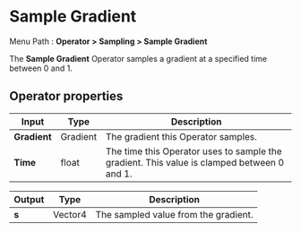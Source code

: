 # Sample Gradient

Menu Path : **Operator > Sampling > Sample Gradient**

The **Sample Gradient** Operator samples a gradient at a specified time between 0 and 1.

## Operator properties

| **Input**    | **Type** | **Description**                                              |
| ------------ | -------- | ------------------------------------------------------------ |
| **Gradient** | Gradient | The gradient this Operator samples.                          |
| **Time**     | float    | The time this Operator uses to sample the gradient. This value is clamped between 0 and 1. |

| **Output** | **Type** | **Description**                      |
| ---------- | -------- | ------------------------------------ |
| **s**      | Vector4  | The sampled value from the gradient. |
